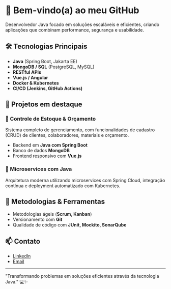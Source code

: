 # 🚀 Bem-vindo(a) ao meu GitHub

Desenvolvedor Java focado em soluções escaláveis e eficientes, criando aplicações que combinam performance, segurança e usabilidade.

## 🛠️ Tecnologias Principais
- **Java** (Spring Boot, Jakarta EE)
- **MongoDB / SQL** (PostgreSQL, MySQL)
- **RESTful APIs**
- **Vue.js / Angular**
- **Docker & Kubernetes**
- **CI/CD (Jenkins, GitHub Actions)**

## 📂 Projetos em destaque

### 📌 Controle de Estoque & Orçamento
Sistema completo de gerenciamento, com funcionalidades de cadastro (CRUD) de clientes, colaboradores, materiais e orçamento.
- Backend em **Java com Spring Boot**
- Banco de dados **MongoDB**
- Frontend responsivo com **Vue.js**

### 📌 Microservices com Java
Arquitetura moderna utilizando microservices com Spring Cloud, integração contínua e deployment automatizado com Kubernetes.

## 🎯 Metodologias & Ferramentas
- Metodologias ágeis (**Scrum, Kanban**)
- Versionamento com **Git**
- Qualidade de código com **JUnit, Mockito, SonarQube**

## 📫 Contato
- [LinkedIn](#)
- [Email](#)

---

"Transformando problemas em soluções eficientes através da tecnologia Java." 💻✨
